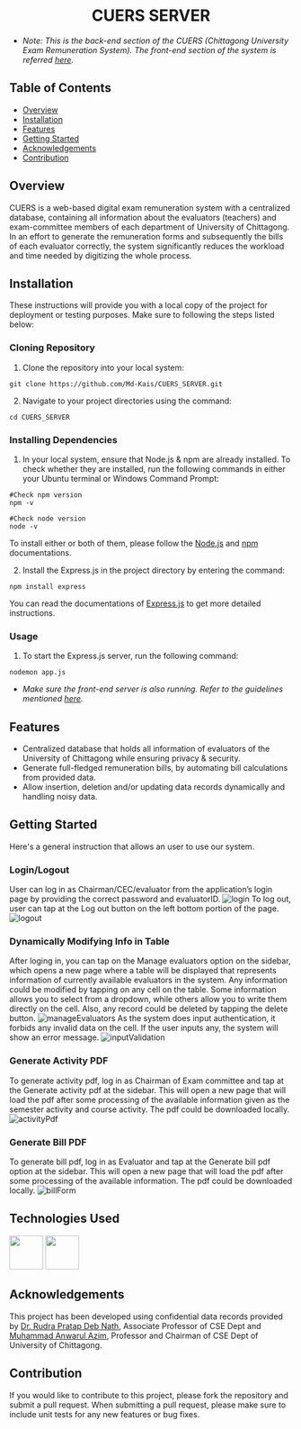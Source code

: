 <link rel="stylesheet" type="text/css" href="README-styles.css">

# <h1 align = "center"> CUERS SERVER </h1>

+ _Note: This is the back-end section of the CUERS (Chittagong University Exam Remuneration System). The front-end section of the system is referred [here](https://github.com/Md-Kais/CUERS-New )._
## Table of Contents
- [Overview](#overview)
- [Installation](#installation)
- [Features](#features)
- [Getting Started](#getting-started)
- [Acknowledgements](#acknowledgements)
- [Contribution](#contribution)
## Overview
CUERS is a web-based digital exam remuneration system with a centralized database, containing all information about the evaluators (teachers) and exam-committee members of each department of University of Chittagong. In an effort to generate the remuneration forms and subsequently the bills of each evaluator correctly, the system significantly reduces the workload and time needed by digitizing the whole process.

## Installation
These instructions will provide you with a local copy of the project for deployment or testing purposes. Make sure to following the steps listed below:
### Cloning Repository
1. Clone the repository into your local system:
```
git clone https://github.com/Md-Kais/CUERS_SERVER.git
```
2. Navigate to your project directories using the command:
```
cd CUERS_SERVER
```
### Installing Dependencies
1. In your local system, ensure that Node.js & npm are already installed. To check whether they are installed, run the following commands in either your Ubuntu terminal or Windows Command Prompt:
```
#Check npm version
npm -v 

#Check node version
node -v
```
To install either or both of them, please follow the [Node.js](https://nodejs.org/en/download/package-manager "Node.js installation via package manager") and [npm](https://docs.npmjs.com/downloading-and-installing-node-js-and-npm "Downloading and installing Node.js and npm") documentations.

2. Install the Express.js in the project directory by entering the command:
```
npm install express
```
You can read the documentations of [Express.js](https://expressjs.com/en/starter/installing.html) to get more detailed instructions.

### Usage
1. To start the Express.js server, run the following command:
```
nodemon app.js
```
* _Make sure the front-end server is also running. Refer to the guidelines mentioned [here](https://github.com/Md-Kais/CUERS-New)._

## Features
* Centralized database that holds all information of evaluators of the University of Chittagong while ensuring privacy & security.
* Generate full-fledged remuneration bills, by automating bill calculations from provided data.
* Allow insertion, deletion and/or updating data records dynamically and handling noisy data.

## Getting Started
Here's a general instruction that allows an user to use our system.
### Login/Logout
User can log in as Chairman/CEC/evaluator from the application’s login page by providing the correct password and evaluatorID.
![login](./assets/ChairmanLogin.png)
To log out, user can tap at the Log out button on the left bottom portion of the page.
![logout](./assets/Log-out.png)

### Dynamically Modifying Info in Table
After loging in, you can tap on the Manage evaluators option on the sidebar, which opens a new page where a table will be displayed that represents information of currently available evaluators in the system. Any information could be modified by tapping on any cell on the table. Some information allows you to select from a dropdown, while others allow you to write them directly on the cell. Also, any record could be deleted by tapping the delete button.
![manageEvaluators](./assets/ManageEvaluators.png)
As the system does input authentication, it forbids any invalid data on the cell. If the user inputs any, the system will show an error message.
![inputValidation](./assets/input%20validation.png)

### Generate Activity PDF
To generate activity pdf, log in as Chairman of Exam committee and tap at the Generate activity pdf at the sidebar. This will open a new page that will load the pdf after some processing of the available information given as the semester activity and course activity. The pdf could be downloaded locally.
![activityPdf](./assets/activity-pdf.png)

### Generate Bill PDF
To generate bill pdf, log in as Evaluator and tap at the Generate bill pdf option at the sidebar. This will open a new page that will load the pdf after some processing of the available information. The pdf could be downloaded locally.
![billForm](./assets/Bill-Form.png)

## Technologies Used
<div class = "img-display">
<a href="https://developer.mozilla.org/en-US/docs/Web/JavaScript" ><img src = "assets/javascript.svg" id= "js" height="60px" width="60px"
/></a>
<a href="https://expressjs.com/" ><img src = "assets/express.png" id= "express" height="60px" width="60px"
/></a>
</div>

## Acknowledgements
This project has been developed using confidential data records provided by [Dr. Rudra Pratap Deb Nath](https://www.cu.ac.bd/public_profile/index.php?ein=5168), Associate Professor of CSE Dept and [Muhammad Anwarul Azim](https://cu.ac.bd/public_profile/index.php?ein=3904), Professor and Chairman of CSE Dept of University of Chittagong.

## Contribution
If you would like to contribute to this project, please fork the repository and submit a pull request. When submitting a pull request, please make sure to include unit tests for any new features or bug fixes.
